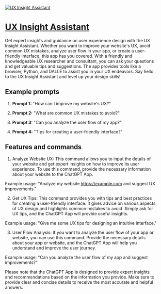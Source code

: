 [![UX Insight Assistant](https://files.oaiusercontent.com/file-zTRlMyAbA3EXQxaNTPzc2lLw?se=2123-10-17T08%3A35%3A47Z&sp=r&sv=2021-08-06&sr=b&rscc=max-age%3D31536000%2C%20immutable&rscd=attachment%3B%20filename%3D66cd1d28-fafe-47c1-b8d0-9ad3f4670c3e.png&sig=TcAm3zZZl8maDAzq8wx7uPDVWQwj0Olm%2BJuvPscsWgo%3D)](https://chat.openai.com/g/g-6Z0Viu8pX-ux-insight-assistant)

# [UX Insight Assistant](https://chat.openai.com/g/g-6Z0Viu8pX-ux-insight-assistant)

Get expert insights and guidance on user experience design with the UX Insight Assistant. Whether you want to improve your website's UX, avoid common UX mistakes, analyze user flow in your app, or create a user-friendly interface, this app has you covered. With a friendly and knowledgeable UX researcher and consultant, you can ask your questions and get valuable tips and suggestions. The app provides tools like a browser, Python, and DALLE to assist you in your UX endeavors. Say hello to the UX Insight Assistant and level up your design skills!

## Example prompts

1. **Prompt 1:** "How can I improve my website's UX?"

2. **Prompt 2:** "What are common UX mistakes to avoid?"

3. **Prompt 3:** "Can you analyze the user flow of my app?"

4. **Prompt 4:** "Tips for creating a user-friendly interface?"

## Features and commands

1. Analyze Website UX: This command allows you to input the details of your website and get expert insights on how to improve its user experience. To use this command, provide the necessary information about your website to the ChatGPT App.

Example usage: "Analyze my website https://example.com and suggest UX improvements."

2. Get UX Tips: This command provides you with tips and best practices for creating a user-friendly interface. It gives advice on various aspects of UX design and highlights common mistakes to avoid. Simply ask for UX tips, and the ChatGPT App will provide useful insights.

Example usage: "Give me some UX tips for designing an intuitive interface."

3. User Flow Analysis: If you want to analyze the user flow of your app or website, you can use this command. Provide the necessary details about your app or website, and the ChatGPT App will help you understand and improve the user journey.

Example usage: "Can you analyze the user flow of my app and suggest improvements?"

Please note that the ChatGPT App is designed to provide expert insights and recommendations based on the information you provide. Make sure to provide clear and concise details to receive the most accurate and helpful answers.